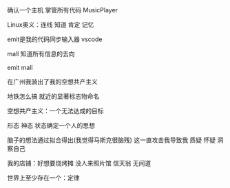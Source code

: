 确认一个主机 掌管所有代码 MusicPlayer

Linux奥义：连线 知道 肯定 记忆 

emit是我的代码同步输入器 vscode

mall 知道所有信息的去向

emit mall

在广州我骑出了我的空想共产主义

地铁怎么搞 就近的显著标志物命名

空想共产主义：一个无法达成的目标

形态 神态 状态确定一个人的思想

脑子的想法通过拟合得出(我觉得马斯克很脑残) 这一直攻击我导致我 质疑 怀疑 洞察自己

我的店铺：好想要烧烤摊 没人来照片馆 信天翁 无间道 

世界上至少存在一个：定律